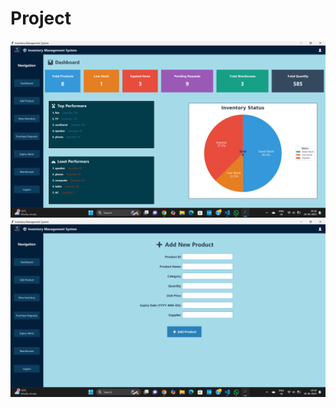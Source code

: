 # Project
![image alt](https://github.com/Ayushi262007/Project/blob/2afa1cdf776cc2bc619f26b1f23ae32ccbb7b3ec/Screenshot%202025-06-20%20161847%20-%20Copy.png)
![image alt](https://github.com/Ayushi262007/Project/blob/c39b22610d0a87973975f2150cc698cb77d347e2/Screenshot%202025-06-20%20161930.png)
